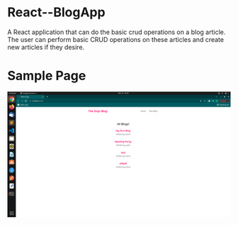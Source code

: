# React--BlogApp
A React application that can do the basic crud operations on a blog article.
The user can perform basic CRUD operations on these articles and create new articles if they desire.

# Sample Page
![](/images/React_blog.png)
